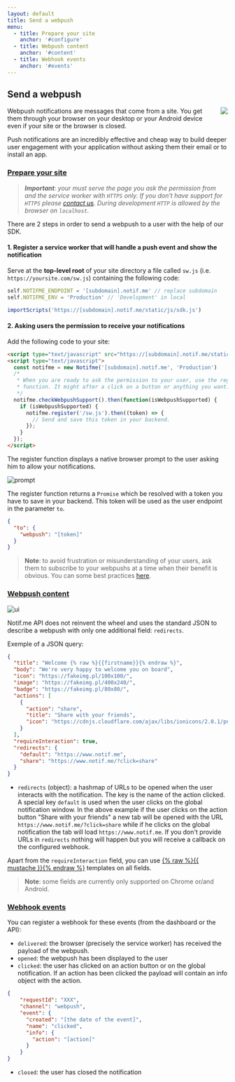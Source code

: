 ```yaml
---
layout: default
title: Send a webpush
menu:
  - title: Prepare your site
    anchor: '#configure'
  - title: Webpush content
    anchor: '#content'
  - title: Webhook events
    anchor: '#events'
---
```


## Send a webpush

<div>
  <img src="/notifme-docs/assets/img/webpush-top.png"
    style="float: right; margin: 0 0 40px 40px; max-width: calc((100% - 40px) / 2);" />
</div>

Webpush notifications are messages that come from a site. You get them through your browser on your
desktop or your Android device even if your site or the browser is closed.

Push notifications are an incredibly effective and cheap way to build deeper user engagement with
your application without asking them their email or to install an app.

<a id="configure"></a>
### [Prepare your site](#configure)

>_**Important**: your must serve the page you ask the permission from and the service worker with
`HTTPS` only. If you don't have support for `HTTPS` please [contact us](https://www.notif.me/contact).
During development `HTTP` is allowed by the browser on `localhost`._

There are 2 steps in order to send a webpush to a user with the help of our SDK.

#### 1. Register a service worker that will handle a push event and show the notification

Serve at the **top-level root** of your site directory a file called `sw.js`
(i.e. `https://yoursite.com/sw.js`) containing the following code:

```javascript
self.NOTIFME_ENDPOINT = '[subdomain].notif.me' // replace subdomain
self.NOTIFME_ENV = 'Production' // 'Development' in local

importScripts('https://[subdomain].notif.me/static/js/sdk.js')
```

#### 2. Asking users the permission to receive your notifications

Add the following code to your site:

```html
<script type="text/javascript" src="https://[subdomain].notif.me/static/js/sdk.js"></script>
<script type="text/javascript">
  const notifme = new Notifme('[subdomain].notif.me', 'Production')
  /*
   * When you are ready to ask the permission to your user, use the register
   * function. It might after a click on a button or anything you want.
   */
  notifme.checkWebpushSupport().then(function(isWebpushSupported) {
    if (isWebpushSupported) {
      notifme.register('/sw.js').then((token) => {
        // Send and save this token in your backend.
      });
    }
  });
</script>
```

The register function displays a native browser prompt to the user asking him to allow your
notifications.

![prompt](/notifme-docs/assets/img/webpush-prompt.png)

The register function returns a `Promise` which be resolved with a token you have to save in your
backend. This token will be used as the user endpoint in the parameter `to`.

```json
{
  "to": {
    "webpush": "[token]"
  }
}
```

> **Note**: to avoid frustration or misunderstanding of your users, ask them to subscribe to your
webpushs at a time when their benefit is obvious. You can some best practices
[here](https://web-push-book.gauntface.com/chapter-03/01-permission-ux/).

<a id="content"></a>
### [Webpush content](#content)

![ui](/notifme-docs/assets/img/webpush-ui.png)

Notif.me API does not reinvent the wheel and uses the standard JSON to describe a webpush with only
one additional field: `redirects`.

Exemple of a JSON query:

```json
{
  "title": "Welcome {% raw %}{{firstname}}{% endraw %}",
  "body": "We're very happy to welcome you on board",
  "icon": "https://fakeimg.pl/100x100/",
  "image": "https://fakeimg.pl/400x240/",
  "badge": "https://fakeimg.pl/80x80/",
  "actions": [
    {
      "action": "share",
      "title": "Share with your friends",
      "icon": "https://cdnjs.cloudflare.com/ajax/libs/ionicons/2.0.1/png/512/android-share.png"
    }
  ],
  "requireInteraction": true,
  "redirects": {
    "default": "https://www.notif.me",
    "share": "https://www.notif.me/?click=share"
  }
}
```

* `redirects` (object): a hashmap of URLs to be opened when the user interacts with the notification.
The key is the name of the action clicked. A special key `default` is used when the user clicks on
the global notification window. In the above example if the user clicks on the action button "Share
with your friends" a new tab will be opened with the URL `https://www.notif.me/?click=share` while
if he clicks on the global notification the tab will load `https://www.notif.me`.
If you don't provide URLs in `redirects` nothing will happen but you will receive a callback on the
configured webhook.

Apart from the `requireInteraction` field, you can use
[{% raw %}{{ mustache }}{% endraw %}](https://mustache.github.io/mustache.5.html) templates on all
fields.

> **Note**: some fields are currently only supported on Chrome or/and Android.

<a id="events"></a>
### [Webhook events](#events)

You can register a webhook for these events (from the dashboard or the API):

* `delivered`: the browser (precisely the service worker) has received the payload of the webpush.
* `opened`: the webpush has been displayed to the user
* `clicked`: the user has clicked on an action button or on the global notification. If an action
has been clicked the payload will contain an info object with the action.
```json
{
    "requestId": "XXX",
    "channel": "webpush",
    "event": {
      "created": "[the date of the event]",
      "name": "clicked",
      "info": {
        "action": "[action]"
      }
    }
}
```
* `closed`: the user has closed the notification
